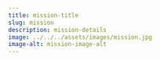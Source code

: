 ```yaml
---
title: mission-title
slug: mission
description: mission-details
image: ../../../assets/images/mission.jpg
image-alt: mission-image-alt
---
```

